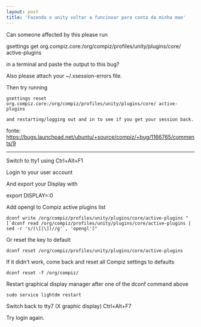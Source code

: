 ```yaml
---
layout: post
title: 'Fazendo o unity voltar a funcinoar para conta da minha mae'
---
```




Can someone affected by this please run

  gsettings get org.compiz.core:/org/compiz/profiles/unity/plugins/core/ active-plugins

  in a terminal and paste the output to this bug?

  Also please attach your ~/.xsession-errors file.

  Then try running

    gsettings reset org.compiz.core:/org/compiz/profiles/unity/plugins/core/ active-plugins

    and restarting/logging out and in to see if you get your session back.


fonte: https://bugs.launchpad.net/ubuntu/+source/compiz/+bug/1166765/comments/9




***************



Switch to tty1 using Ctrl+Alt+F1

Login to your user account

And export your Display with

export DISPLAY=:0

Add opengl to Compiz active plugins list

```
dconf write /org/compiz/profiles/unity/plugins/core/active-plugins "[`dconf read /org/compiz/profiles/unity/plugins/core/active-plugins | sed -r 's/(\[|\])//g'`, 'opengl']"
```

Or reset the key to default

```
dconf reset /org/compiz/profiles/unity/plugins/core/active-plugins
```

If it didn't work, come back and reset all Compiz settings to defaults

```
dconf reset -f /org/compiz/
```

Restart graphical display manager after one of the dconf command above

```
sudo service lightdm restart
```

Switch back to tty7 (X graphic display) Ctrl+Alt+F7

Try login again.
